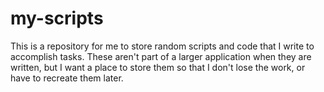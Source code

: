 # my-scripts
This is a repository for me to store random scripts and code that I write to accomplish tasks. These aren't part of a larger application when they are written, but I want a place to store them so that I don't lose the work, or have to recreate them later.
